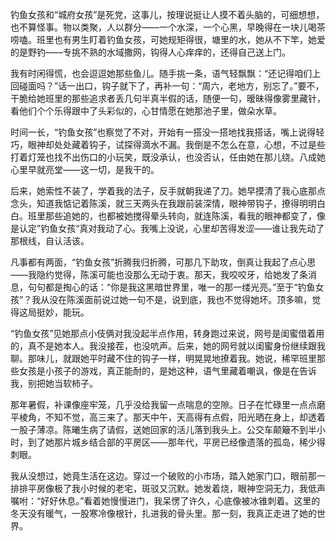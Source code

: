 钓鱼女孩和“城府女孩”是死党，这事儿，按理说挺让人摸不着头脑的，可细想想，也不算怪事。物以类聚，人以群分——一个水深，一个心黑，早晚得在一块儿喝茶唠嗑。班里也有男生盯着钓鱼女孩，可她规矩得很，塘里的水，她从不下竿，她爱的是野钓——专挑不熟的水域撒网，钩得人心痒痒的，还得自己送上门。

我有时闲得慌，也会逗逗她那些鱼儿。随手挑一条，语气轻飘飘：“还记得咱们上回碰面吗？”话一出口，钩子就下了，再补一句：“周六，老地方，别忘了。”要不，干脆给她班里的那些追求者丢几句半真半假的话，随便一句，暧昧得像雾里藏针，看他们个个乐得跟中了头彩似的，心甘情愿在她那池子里，做朵水草。

时间一长，“钓鱼女孩”也察觉了不对，开始有一搭没一搭地找我搭话，嘴上说得轻巧，眼神却处处藏着钩子，试探得滴水不漏。我倒是不怎么在意，心想，不过是些打着灯笼也找不出伤口的小玩笑，既没承认，也没否认，任由她在那儿绕。八成她心里早就亮堂——这一切，是我干的。

后来，她索性不装了，学着我的法子，反手就朝我递了刀。她早摸清了我心底那点念头，知道我惦记着陈溪，就三天两头在我跟前装深情，眼神带钩子，撩得明明白白。班里那些追她的，也都被她搅得晕头转向，就连陈溪，看我的眼神都变了，像是认定”钓鱼女孩“真对我动了心。我嘴上没说，心里却苦得发涩——谁让我先动了那根线，自认活该。

凡事都有两面，“钓鱼女孩”折腾我归折腾，可那几下助攻，倒真让我起了点心思——我隐约觉得，陈溪可能也没那么无动于衷。那天，我咬咬牙，给她发了条消息，句句都是掏心的话：“你是我这黑暗世界里，唯一的那一缕光亮。”至于“钓鱼女孩”？我从没在陈溪面前说过她一句不是，说到底，我也不觉得她坏。顶多嘛，觉得这局挺妙，能玩。

“钓鱼女孩”见她那点小伎俩对我没起半点作用，转身跑过来说，网号是闺蜜借着用的，真不是她本人。我没接茬，也没吭声。后来，她的网号就以闺蜜身份继续跟我聊。那味儿，就跟她平时藏不住的钩子一样，明晃晃地撩着我。她说，稀罕班里那些女孩是小孩子的游戏，真正能耐的，是她这种，语气里藏着嘲讽，像是在告诉我，别把她当软柿子。

那年暑假，补课像座牢笼，几乎没给我留一点喘息的空隙。日子在忙碌里一点点磨平棱角，不知不觉，高三来了。那天中午，天高得有点假，阳光晒在身上，却透着一股子薄凉。陈曦生病了请假，送她回家的活儿落到我头上。公交车颠簸不到半小时，到了她那片城乡结合部的平房区——那年代，平房已经像遗落的孤岛，稀少得刺眼。

我从没想过，她竟生活在这边。穿过一个破败的小市场，踏入她家门口，眼前那一排排平房像极了我小时候的老宅，斑驳又沉默。她发着烧，眼神空洞无力，我低声嘱咐：“好好休息。”看着她慢慢进门，我呆愣了许久，心底像被冰锥刺着。这里的冬天没有暖气，一股寒冷像根针，扎进我的骨头里。那一刻，我真正走进了她的世界。

